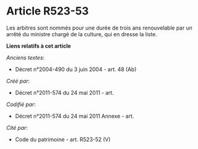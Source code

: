 # Article R523-53

Les arbitres sont nommés pour une durée de trois ans renouvelable par un arrêté du ministre chargé de la culture, qui en
dresse la liste.

**Liens relatifs à cet article**

_Anciens textes_:

  - Décret n°2004-490 du 3 juin 2004 - art. 48 (Ab)

_Créé par_:

  - Décret n°2011-574 du 24 mai 2011  - art.

_Codifié par_:

  - Décret n°2011-574 du 24 mai 2011 Annexe - art.

_Cité par_:

  - Code du patrimoine - art. R523-52 (V)
